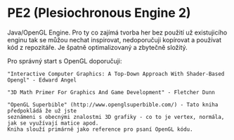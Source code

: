 # PE2 (Plesiochronous Engine 2)
Java/OpenGL Engine.
Pro ty co zajímá tvorba her bez použití už existujicího enginu tak se můžou nechat inspirovat, nedoporučuji kopírovat a používat kód z repozitáře. Je špatně optimalizovaný a zbytečně složitý.

Pro správný start s OpenGL doporučuji:

    "Interactive Computer Graphics: A Top-Down Approach With Shader-Based Opengl" - Edward Angel
  
    "3D Math Primer For Graphics And Game Development" - Fletcher Dunn
    
    "OpenGL Superbible" (http://www.openglsuperbible.com/) - Tato kniha předpokládá že už jste
    seznámeni s obecnými znalostmi 3D grafiky - co to je vertex, normála, jak se využívají matice apod. 
    Kniha slouží primárně jako reference pro psaní OpenGL kódu.
    

